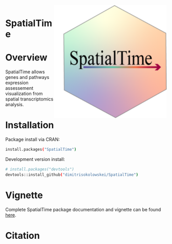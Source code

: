 <img src="man/figures/logo.png" align="right" width = "352" height="352" alt="" />

# SpatialTime

# Overview
SpatialTime allows genes and pathways expression assessement visualization from spatial transcriptomics analysis. 

# Installation 
Package install via CRAN:
```sh
install.packages("SpatialTime")
```
Development version install:
```sh
# install.packages("devtools")
devtools::install_github("dimitrisokolowskei/SpatialTime")
```
# Vignette 
Complete SpatialTime package documentation and vignette can be found [here](dimitrisokolowskei.github.io/SpatialTime/).

# Citation
